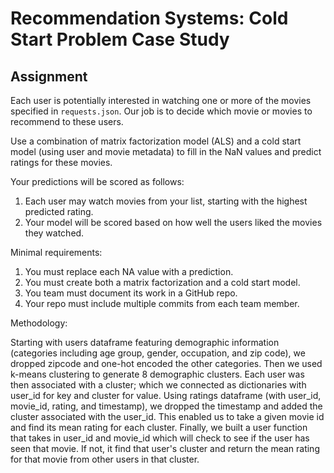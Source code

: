# Recommendation Systems: Cold Start Problem Case Study

## Assignment

Each user is potentially interested in watching one or more of the movies specified in `requests.json`. Our job is to decide which movie or movies to recommend to these users.

Use a combination of matrix factorization model (ALS) and a cold start model (using user and movie metadata) to fill in the NaN values and predict ratings for these movies.

Your predictions will be scored as follows:

1. Each user may watch movies from your list, starting with the highest predicted rating.
2. Your model will be scored based on how well the users liked the movies they watched.

Minimal requirements:

1. You must replace each NA value with a prediction.
2. You must create both a matrix factorization and a cold start model.
3. You team must document its work in a GitHub repo.
4. Your repo must include multiple commits from each team member.


Methodology:

Starting with users dataframe featuring demographic information (categories including age group, gender, occupation, and zip code), we dropped zipcode and one-hot encoded the other categories. Then we used k-means clustering to generate 8 demographic clusters.  Each user was then associated with a cluster; which we connected as dictionaries with user_id for key and cluster for value.
Using ratings dataframe (with user_id, movie_id, rating, and timestamp), we dropped the timestamp and added the cluster associated with the user_id. 
This enabled us to take a given movie id and find its mean rating for each cluster.
Finally, we built a user function that takes in user_id and movie_id which will check to see if the user has seen that movie. If not, it find that user's cluster and return the mean rating for that movie from other users in that cluster. 

